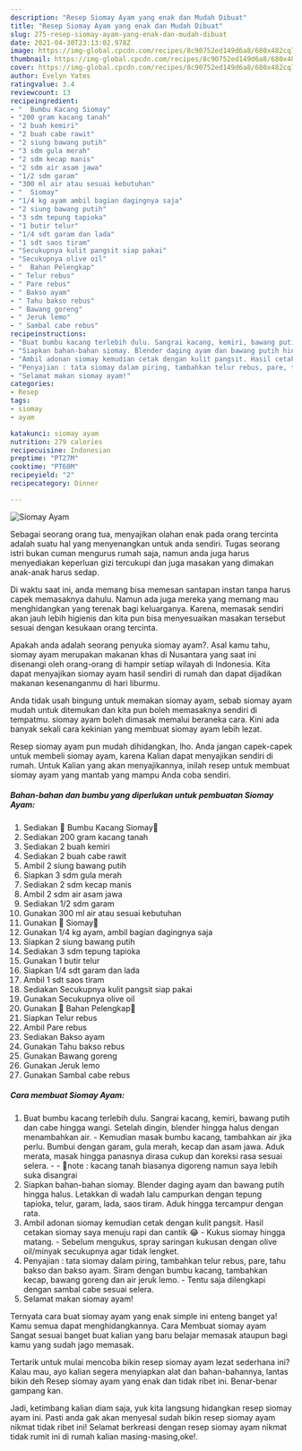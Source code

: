 ```yaml
---
description: "Resep Siomay Ayam yang enak dan Mudah Dibuat"
title: "Resep Siomay Ayam yang enak dan Mudah Dibuat"
slug: 275-resep-siomay-ayam-yang-enak-dan-mudah-dibuat
date: 2021-04-30T23:13:02.978Z
image: https://img-global.cpcdn.com/recipes/8c90752ed149d6a8/680x482cq70/siomay-ayam-foto-resep-utama.jpg
thumbnail: https://img-global.cpcdn.com/recipes/8c90752ed149d6a8/680x482cq70/siomay-ayam-foto-resep-utama.jpg
cover: https://img-global.cpcdn.com/recipes/8c90752ed149d6a8/680x482cq70/siomay-ayam-foto-resep-utama.jpg
author: Evelyn Yates
ratingvalue: 3.4
reviewcount: 13
recipeingredient:
- "  Bumbu Kacang Siomay"
- "200 gram kacang tanah"
- "2 buah kemiri"
- "2 buah cabe rawit"
- "2 siung bawang putih"
- "3 sdm gula merah"
- "2 sdm kecap manis"
- "2 sdm air asam jawa"
- "1/2 sdm garam"
- "300 ml air atau sesuai kebutuhan"
- "  Siomay"
- "1/4 kg ayam ambil bagian dagingnya saja"
- "2 siung bawang putih"
- "3 sdm tepung tapioka"
- "1 butir telur"
- "1/4 sdt garam dan lada"
- "1 sdt saos tiram"
- "Secukupnya kulit pangsit siap pakai"
- "Secukupnya olive oil"
- "  Bahan Pelengkap"
- " Telur rebus"
- " Pare rebus"
- " Bakso ayam"
- " Tahu bakso rebus"
- " Bawang goreng"
- " Jeruk lemo"
- " Sambal cabe rebus"
recipeinstructions:
- "Buat bumbu kacang terlebih dulu. Sangrai kacang, kemiri, bawang putih dan cabe hingga wangi. Setelah dingin, blender hingga halus dengan menambahkan air.  Kemudian masak bumbu kacang, tambahkan air jika perlu. Bumbui dengan garam, gula merah, kecap dan asam jawa. Aduk merata, masak hingga panasnya dirasa cukup dan koreksi rasa sesuai selera.  💚note : kacang tanah biasanya digoreng namun saya lebih suka disangrai"
- "Siapkan bahan-bahan siomay. Blender daging ayam dan bawang putih hingga halus. Letakkan di wadah lalu campurkan dengan tepung tapioka, telur, garam, lada, saos tiram. Aduk hingga tercampur dengan rata."
- "Ambil adonan siomay kemudian cetak dengan kulit pangsit. Hasil cetakan siomay saya menuju rapi dan cantik 😂 Kukus siomay hingga matang. Sebelum mengukus, spray saringan kukusan dengan olive oil/minyak secukupnya agar tidak lengket."
- "Penyajian : tata siomay dalam piring, tambahkan telur rebus, pare, tahu bakso dan bakso ayam. Siram dengan bumbu kacang, tambahkan kecap, bawang goreng dan air jeruk lemo. Tentu saja dilengkapi dengan sambal cabe sesuai selera."
- "Selamat makan siomay ayam!"
categories:
- Resep
tags:
- siomay
- ayam

katakunci: siomay ayam 
nutrition: 279 calories
recipecuisine: Indonesian
preptime: "PT27M"
cooktime: "PT60M"
recipeyield: "2"
recipecategory: Dinner

---
```



![Siomay Ayam](https://img-global.cpcdn.com/recipes/8c90752ed149d6a8/680x482cq70/siomay-ayam-foto-resep-utama.jpg)

Sebagai seorang orang tua, menyajikan olahan enak pada orang tercinta adalah suatu hal yang menyenangkan untuk anda sendiri. Tugas seorang istri bukan cuman mengurus rumah saja, namun anda juga harus menyediakan keperluan gizi tercukupi dan juga masakan yang dimakan anak-anak harus sedap.

Di waktu  saat ini, anda memang bisa memesan santapan instan tanpa harus capek memasaknya dahulu. Namun ada juga mereka yang memang mau menghidangkan yang terenak bagi keluarganya. Karena, memasak sendiri akan jauh lebih higienis dan kita pun bisa menyesuaikan masakan tersebut sesuai dengan kesukaan orang tercinta. 



Apakah anda adalah seorang penyuka siomay ayam?. Asal kamu tahu, siomay ayam merupakan makanan khas di Nusantara yang saat ini disenangi oleh orang-orang di hampir setiap wilayah di Indonesia. Kita dapat menyajikan siomay ayam hasil sendiri di rumah dan dapat dijadikan makanan kesenanganmu di hari liburmu.

Anda tidak usah bingung untuk memakan siomay ayam, sebab siomay ayam mudah untuk ditemukan dan kita pun boleh memasaknya sendiri di tempatmu. siomay ayam boleh dimasak memalui beraneka cara. Kini ada banyak sekali cara kekinian yang membuat siomay ayam lebih lezat.

Resep siomay ayam pun mudah dihidangkan, lho. Anda jangan capek-capek untuk membeli siomay ayam, karena Kalian dapat menyajikan sendiri di rumah. Untuk Kalian yang akan menyajikannya, inilah resep untuk membuat siomay ayam yang mantab yang mampu Anda coba sendiri.

<!--inarticleads1-->

##### Bahan-bahan dan bumbu yang diperlukan untuk pembuatan Siomay Ayam:

1. Sediakan  💚 Bumbu Kacang Siomay💚
1. Sediakan 200 gram kacang tanah
1. Sediakan 2 buah kemiri
1. Sediakan 2 buah cabe rawit
1. Ambil 2 siung bawang putih
1. Siapkan 3 sdm gula merah
1. Sediakan 2 sdm kecap manis
1. Ambil 2 sdm air asam jawa
1. Sediakan 1/2 sdm garam
1. Gunakan 300 ml air atau sesuai kebutuhan
1. Gunakan  💚 Siomay💚
1. Gunakan 1/4 kg ayam, ambil bagian dagingnya saja
1. Siapkan 2 siung bawang putih
1. Sediakan 3 sdm tepung tapioka
1. Gunakan 1 butir telur
1. Siapkan 1/4 sdt garam dan lada
1. Ambil 1 sdt saos tiram
1. Sediakan Secukupnya kulit pangsit siap pakai
1. Gunakan Secukupnya olive oil
1. Gunakan  💚 Bahan Pelengkap💚
1. Siapkan  Telur rebus
1. Ambil  Pare rebus
1. Sediakan  Bakso ayam
1. Gunakan  Tahu bakso rebus
1. Gunakan  Bawang goreng
1. Gunakan  Jeruk lemo
1. Gunakan  Sambal cabe rebus




<!--inarticleads2-->

##### Cara membuat Siomay Ayam:

1. Buat bumbu kacang terlebih dulu. Sangrai kacang, kemiri, bawang putih dan cabe hingga wangi. Setelah dingin, blender hingga halus dengan menambahkan air.  - Kemudian masak bumbu kacang, tambahkan air jika perlu. Bumbui dengan garam, gula merah, kecap dan asam jawa. Aduk merata, masak hingga panasnya dirasa cukup dan koreksi rasa sesuai selera. -  - 💚note : kacang tanah biasanya digoreng namun saya lebih suka disangrai
1. Siapkan bahan-bahan siomay. Blender daging ayam dan bawang putih hingga halus. Letakkan di wadah lalu campurkan dengan tepung tapioka, telur, garam, lada, saos tiram. Aduk hingga tercampur dengan rata.
1. Ambil adonan siomay kemudian cetak dengan kulit pangsit. Hasil cetakan siomay saya menuju rapi dan cantik 😂 - Kukus siomay hingga matang. - Sebelum mengukus, spray saringan kukusan dengan olive oil/minyak secukupnya agar tidak lengket.
1. Penyajian : tata siomay dalam piring, tambahkan telur rebus, pare, tahu bakso dan bakso ayam. Siram dengan bumbu kacang, tambahkan kecap, bawang goreng dan air jeruk lemo. - Tentu saja dilengkapi dengan sambal cabe sesuai selera.
1. Selamat makan siomay ayam!




Ternyata cara buat siomay ayam yang enak simple ini enteng banget ya! Kamu semua dapat menghidangkannya. Cara Membuat siomay ayam Sangat sesuai banget buat kalian yang baru belajar memasak ataupun bagi kamu yang sudah jago memasak.

Tertarik untuk mulai mencoba bikin resep siomay ayam lezat sederhana ini? Kalau mau, ayo kalian segera menyiapkan alat dan bahan-bahannya, lantas bikin deh Resep siomay ayam yang enak dan tidak ribet ini. Benar-benar gampang kan. 

Jadi, ketimbang kalian diam saja, yuk kita langsung hidangkan resep siomay ayam ini. Pasti anda gak akan menyesal sudah bikin resep siomay ayam nikmat tidak ribet ini! Selamat berkreasi dengan resep siomay ayam nikmat tidak rumit ini di rumah kalian masing-masing,oke!.

